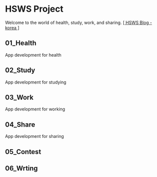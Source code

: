 # HSWS Project
Welcome to the world of health, study, work, and sharing.
<a href="https://hsws.tistory.com" target="_blank">[ HSWS Blog - korea ]</a>

## 01_Health
App development for health

## 02_Study
App development for studying

## 03_Work
App development for working

## 04_Share
App development for sharing

## 05_Contest

## 06_Wrting


<!--
**MetaStudy999/metastudy999** is a ✨ _special_ ✨ repository because its `README.md` (this file) appears on your GitHub profile.

Here are some ideas to get you started:

- 🔭 I’m currently working on ...
- 🌱 I’m currently learning ...
- 👯 I’m looking to collaborate on ...
- 🤔 I’m looking for help with ...
- 💬 Ask me about ...
- 📫 How to reach me: ...
- 😄 Pronouns: ...
- ⚡ Fun fact: ...

----------
vercel.app
----------

![header](https://capsule-render.vercel.app/api?type=${배경타입}&color=auto&height=${높이}&section=header&text=${텍스트}&fontSize=${글자크기}&animation=${텍스트 효과})

// 내 옵션
배경타입 : waving
높이 : 200
텍스트 : HelloWorld!%20!🥳
글자크기 : 50
텍스트효과 : twinkling


<img src="https://img.shields.io/badge/${아이콘}-${색상}?style=${뱃지스타일}&logo=${텍스트}&logoColor=${텍스트 색상}"/></a>&nbsp

// 사용한 옵션
뱃지스타일 : flat

-->
